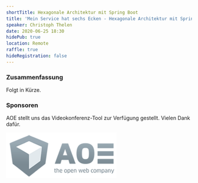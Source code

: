 ```yaml
---
shortTitle: Hexagonale Architektur mit Spring Boot 
title: 'Mein Service hat sechs Ecken - Hexagonale Architektur mit Spring Boot'
speaker: Christoph Thelen
date: 2020-06-25 18:30
hidePub: true
location: Remote
raffle: true
hideRegistration: false
---
```


### Zusammenfassung

Folgt in Kürze.

### Sponsoren

AOE stellt uns das Videokonferenz-Tool zur Verfügung gestellt. Vielen Dank dafür.

[![AOE Logo](/images/sponsors/aoe.png)](http://www.aoe.com)
